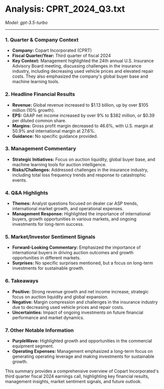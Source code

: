# Analysis: CPRT_2024_Q3.txt

*Model: gpt-3.5-turbo*

---

### 1. Quarter & Company Context
- **Company:** Copart Incorporated (CPRT)
- **Fiscal Quarter/Year:** Third quarter of fiscal 2024
- **Key Context:** Management highlighted the 24th annual U.S. Insurance Advisory Board meeting, discussing challenges in the insurance industry, including decreasing used vehicle prices and elevated repair costs. They also emphasized the company's global buyer base and machine learning tools.

### 2. Headline Financial Results
- **Revenue:** Global revenue increased to $1.13 billion, up by over $105 million (10% growth).
- **EPS:** GAAP net income increased by over 9% to $382 million, or $0.39 per diluted common share.
- **Margins:** Gross profit margin decreased to 46.6%, with U.S. margin at 50.9% and international margin at 27.6%.
- **Guidance:** No specific guidance provided.

### 3. Management Commentary
- **Strategic Initiatives:** Focus on auction liquidity, global buyer base, and machine learning tools for auction intelligence.
- **Risks/Challenges:** Addressed challenges in the insurance industry, including total loss frequency trends and response to catastrophic events.

### 4. Q&A Highlights
- **Themes:** Analyst questions focused on dealer car ASP trends, international market growth, and operational expenses.
- **Management Response:** Highlighted the importance of international buyers, growth opportunities in various markets, and ongoing investments for long-term success.

### 5. Market/Investor Sentiment Signals
- **Forward-Looking Commentary:** Emphasized the importance of international buyers in driving auction outcomes and growth opportunities in different markets.
- **Surprises:** No specific surprises mentioned, but a focus on long-term investments for sustainable growth.

### 6. Takeaways
- **Positive:** Strong revenue growth and net income increase, strategic focus on auction liquidity and global expansion.
- **Negative:** Margin compression and challenges in the insurance industry due to decreasing used vehicle prices and repair costs.
- **Uncertainties:** Impact of ongoing investments on future financial performance and market dynamics.

### 7. Other Notable Information
- **PurpleWave:** Highlighted growth and opportunities in the commercial equipment segment.
- **Operating Expenses:** Management emphasized a long-term focus on generating operating leverage and making investments for sustainable growth.

This summary provides a comprehensive overview of Copart Incorporated's third quarter fiscal 2024 earnings call, highlighting key financial results, management insights, market sentiment signals, and future outlook.